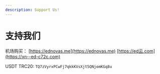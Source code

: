 ```yaml
---
description: Support Us!
---
```


# 支持我们

机场购买： [https://ednovas.me](https://ednovas.me) [https://ed云.com](https://xn--ed-c72c.com)

USDT TRC20: `TQ7zVyrxPCwFj7qkkKVsXjt5QNjomKGq8u`

